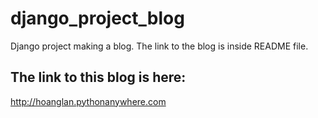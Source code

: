 # django_project_blog
Django project making a blog. The link to the blog is inside README file.

## The link to this blog is here:
http://hoanglan.pythonanywhere.com
